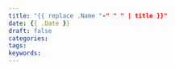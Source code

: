 ```yaml
---
title: "{{ replace .Name "-" " " | title }}"
date: {{ .Date }}
draft: false
categories:
tags:
keywords:
---
```


